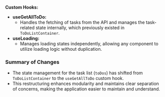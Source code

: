 **Custom Hooks:**
   - **useGetAllToDo:**
     - Handles the fetching of tasks from the API and manages the task-related state internally, which previously existed in `ToDoListContainer`.
   - **useLoading:**
     - Manages loading states independently, allowing any component to utilize loading logic without duplication.


### Summary of Changes
- The state management for the task list (`toDos`) has shifted from `ToDoListContainer` to the `useGetAllToDo` custom hook.
- This restructuring enhances modularity and maintains clear separation of concerns, making the application easier to maintain and understand.

